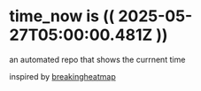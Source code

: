 # time_now is (( 2025-05-27T05:00:00.481Z ))

an automated repo that shows the currnent time

inspired by [breakingheatmap](https://github.com/breakingheatmap/breakingheatmap)